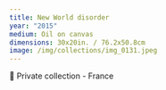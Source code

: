 ```yaml
---
title: New World disorder
year: "2015"
medium: Oil on canvas
dimensions: 30x20in. / 76.2x50.8cm
image: /img/collections/img_0131.jpeg
---
```

🔴 Private collection - France

